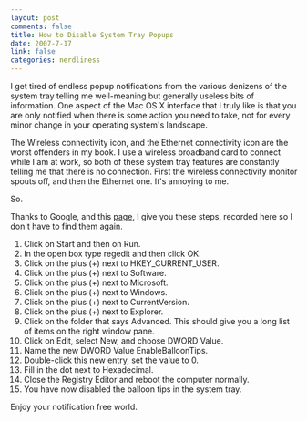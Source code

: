 ```yaml
--- 
layout: post
comments: false
title: How to Disable System Tray Popups
date: 2007-7-17
link: false
categories: nerdliness
---
```

I get tired of endless popup notifications from the various denizens of the system tray telling me well-meaning but generally useless bits of information.  One aspect of the Mac OS X interface that I truly like is that you are only notified when there is some action you need to take, not for every minor change in your operating system's landscape.

The Wireless connectivity icon, and the Ethernet connectivity icon are the worst offenders in my book.  I use a wireless broadband card to connect while I am at work, so both of these system tray features are constantly telling me that there is no connection.  First the wireless connectivity monitor spouts off, and then the Ethernet one.  It's annoying to me.

So.

Thanks to Google, and this <a href="http://www.winbookcorp.com/_technote/WBTA20000902.htm" title="How to Disable Notification Area Balloon Tips in Windows XP">page</a>, I give you these steps, recorded here so I don't have to find them again.

1. Click on Start and then on Run.
2. In the open box type regedit and then click OK.
3. Click on the plus (+) next to HKEY_CURRENT_USER.
4. Click on the plus (+) next to Software.
5. Click on the plus (+) next to Microsoft.
6. Click on the plus (+) next to Windows.
7. Click on the plus (+) next to CurrentVersion.
8. Click on the plus (+) next to Explorer.
9. Click on the folder that says Advanced. This should give you a long list of items on the right window pane.
10. Click on Edit, select New, and choose DWORD Value.
11. Name the new DWORD Value EnableBalloonTips.
12. Double-click this new entry, set the value to 0.
13. Fill in the dot next to Hexadecimal.
14. Close the Registry Editor and reboot the computer normally.
15. You have now disabled the balloon tips in the system tray.

Enjoy your notification free world.
